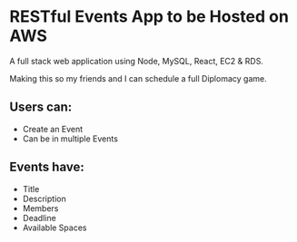 # RESTful Events App to be Hosted on AWS

A full stack web application using Node, MySQL, React, EC2 & RDS.

Making this so my friends and I can schedule a full Diplomacy game.

## Users can:

- Create an Event
- Can be in multiple Events

## Events have:

- Title
- Description
- Members
- Deadline
- Available Spaces
